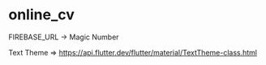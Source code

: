# online_cv

FIREBASE_URL -> Magic Number 

Text Theme => https://api.flutter.dev/flutter/material/TextTheme-class.html
